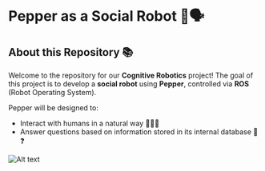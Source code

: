 # Pepper as a Social Robot 🤖🗣️

## About this Repository 📚

Welcome to the repository for our **Cognitive Robotics** project! The goal of this project is to develop a **social robot** using **Pepper**, controlled via **ROS** (Robot Operating System).

Pepper will be designed to:
- Interact with humans in a natural way 🧑🤝🤖
- Answer questions based on information stored in its internal database 📂❓



![Alt text](https://corporate-internal-prod.aldebaran.com/themes/custom/softbank/images/360/pepper.png)
